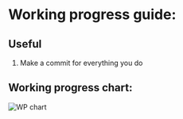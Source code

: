 # Working progress guide:

## Useful
1. Make a commit for everything you do

## Working progress chart:
![WP chart](https://github.com/1ncend1ary/wwa/blob/master/bin/photo_2020-02-23%2014.22.58.jpeg)
